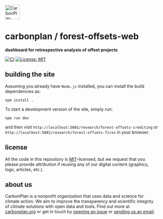 <p align="left" >
<a href='https://carbonplan.org'>
<picture>
  <source media="(prefers-color-scheme: dark)" srcset="https://carbonplan-assets.s3.amazonaws.com/monogram/light-small.png">
  <img alt="CarbonPlan monogram." height="48" src="https://carbonplan-assets.s3.amazonaws.com/monogram/dark-small.png">
</picture>
</a>
</p>


# carbonplan / forest-offsets-web

**dashboard for retrospective analysis of offset projects**

[![CI](https://github.com/carbonplan/forest-offsets-web/actions/workflows/main.yml/badge.svg)](https://github.com/carbonplan/forest-offsets-web/actions/workflows/main.yml)
[![License: MIT](https://img.shields.io/badge/License-MIT-blue.svg)](https://opensource.org/licenses/MIT)

## building the site

Assuming you already have `Node.js` installed, you can install the build dependencies as:

```shell
npm install .
```

To start a development version of the site, simply run:

```shell
npm run dev
```

and then visit `http://localhost:5001/research/forest-offsets-crediting` or `http://localhost:5001/research/forest-offsets-fires` in your browser.

## license

All the code in this repository is [MIT](https://choosealicense.com/licenses/mit/)-licensed, but we request that you please provide attribution if reusing any of our digital content (graphics, logo, articles, etc.).

## about us

CarbonPlan is a nonprofit organization that uses data and science for climate action. We aim to improve the transparency and scientific integrity of climate solutions with open data and tools. Find out more at [carbonplan.org](https://carbonplan.org/) or get in touch by [opening an issue](https://github.com/carbonplan/forest-offsets-web/issues/new) or [sending us an email](mailto:hello@carbonplan.org).
